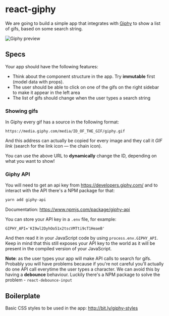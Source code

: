 # react-giphy

We are going to build a simple app that integrates with [Giphy](https://giphy.com) to show a list of gifs, based on some search string.

![Giphy preview](https://cl.ly/c49dfd2d7338/giphy_small.png)

## Specs

Your app should have the following features:
  * Think about the component structure in the app. Try **immutable** first (model data with props).
  * The user should be able to click on one of the gifs on the right sidebar to make it appear in the left area
  * The list of gifs should change when the user types a search string

### Showing gifs

In Giphy every gif has a source in the following format:

```
https://media.giphy.com/media/ID_OF_THE_GIF/giphy.gif
```

And this address can actually be copied for every image and they call it _GIF link_ (search for the link icon — the chain icon).

You can use the above URL to **dynamically** change the ID, depending on what you want to show!

### Giphy API

You will need to get an api key from https://developers.giphy.com/ and to interact with the API there's a NPM package for that:

```bash
yarn add giphy-api
```

Documentation: https://www.npmjs.com/package/giphy-api

You can store your API key in a `.env` file, for example:

```
GIPHY_API='KI9wl2DyhOo51x2tscVMTti9cT1HeaeB'
```

And then read it in your JavaScript code by using `process.env.GIPHY_API`. Keep in mind that this still exposes your API key to the world as it will be present in the compiled version of your JavaScript.

**Note**: as the user types your app will make API calls to search for gifs. Probably you will have problems because if you're not careful you'll actually do one API call everytime the user types a character. We can avoid this by having a **debounce** behaviour. Luckily there's a NPM package to solve the problem - `react-debounce-input`

## Boilerplate

Basic CSS styles to be used in the app: http://bit.ly/giphy-styles
